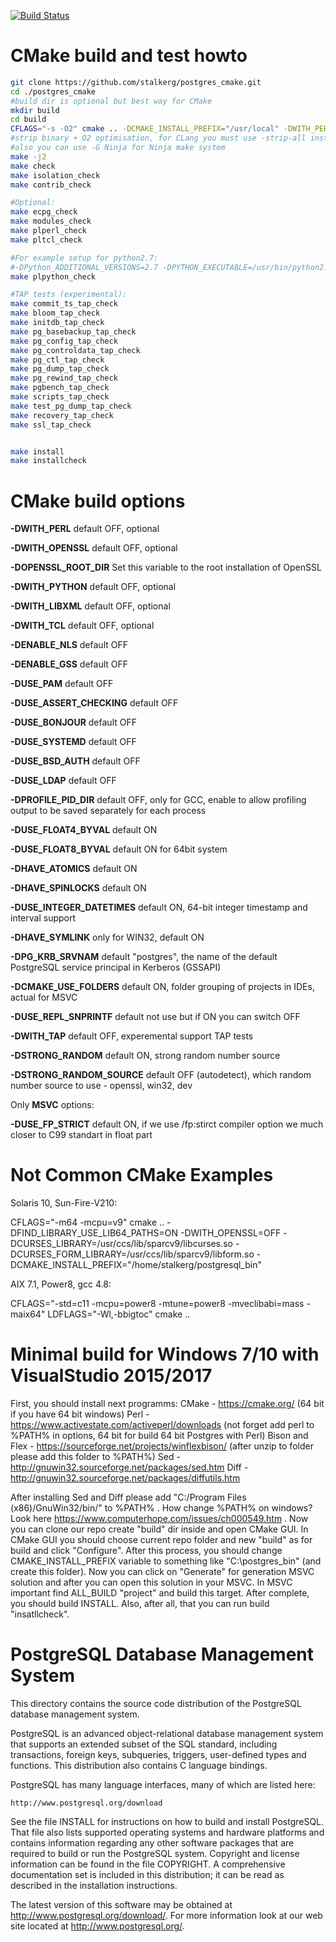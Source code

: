 [![Build Status](https://travis-ci.org/stalkerg/postgres_cmake.svg?branch=cmake)](https://travis-ci.org/stalkerg/postgres_cmake)

CMake build and test howto
==========================
```bash
git clone https://github.com/stalkerg/postgres_cmake.git
cd ./postgres_cmake
#build dir is optional but best way for CMake
mkdir build
cd build
CFLAGS="-s -O2" cmake .. -DCMAKE_INSTALL_PREFIX="/usr/local" -DWITH_PERL=ON -DWITH_LIBXML=ON
#strip binary + O2 optimisation, for CLang you must use -strip-all insted -s
#also you can use -G Ninja for Ninja make system
make -j2
make check
make isolation_check
make contrib_check

#Optional:
make ecpg_check
make modules_check
make plperl_check
make pltcl_check

#For example setup for python2.7:
#-DPython_ADDITIONAL_VERSIONS=2.7 -DPYTHON_EXECUTABLE=/usr/bin/python2.7
make plpython_check

#TAP tests (experimental):
make commit_ts_tap_check
make bloom_tap_check
make initdb_tap_check
make pg_basebackup_tap_check
make pg_config_tap_check
make pg_controldata_tap_check
make pg_ctl_tap_check
make pg_dump_tap_check
make pg_rewind_tap_check
make pgbench_tap_check
make scripts_tap_check
make test_pg_dump_tap_check
make recovery_tap_check
make ssl_tap_check


make install
make installcheck
```

CMake build options
===================
**-DWITH_PERL** default OFF, optional

**-DWITH_OPENSSL** default OFF, optional

**-DOPENSSL_ROOT_DIR** Set this variable to the root installation of OpenSSL

**-DWITH_PYTHON** default OFF, optional

**-DWITH_LIBXML** default OFF, optional

**-DWITH_TCL** default OFF, optional

**-DENABLE_NLS** default OFF

**-DENABLE_GSS** default OFF

**-DUSE_PAM** default OFF

**-DUSE_ASSERT_CHECKING** default OFF

**-DUSE_BONJOUR** default OFF

**-DUSE_SYSTEMD** default OFF

**-DUSE_BSD_AUTH** default OFF

**-DUSE_LDAP** default OFF

**-DPROFILE_PID_DIR** default OFF, only for GCC, enable to allow profiling output to be saved separately for each process

**-DUSE_FLOAT4_BYVAL** default ON

**-DUSE_FLOAT8_BYVAL** default ON for 64bit system

**-DHAVE_ATOMICS** default ON

**-DHAVE_SPINLOCKS** default ON

**-DUSE_INTEGER_DATETIMES** default ON, 64-bit integer timestamp and interval support

**-DHAVE_SYMLINK** only for WIN32, default ON

**-DPG_KRB_SRVNAM** default "postgres", the name of the default PostgreSQL service principal in Kerberos (GSSAPI)

**-DCMAKE_USE_FOLDERS** default ON, folder grouping of projects in IDEs, actual for MSVC

**-DUSE_REPL_SNPRINTF** default not use but if ON you can switch OFF

**-DWITH_TAP** default OFF, experemental support TAP tests

**-DSTRONG_RANDOM** default ON, strong random number source

**-DSTRONG_RANDOM_SOURCE** default OFF (autodetect), which random number source to use - openssl, win32, dev

Only **MSVC** options:

**-DUSE_FP_STRICT** default ON, if we use /fp:stirct compiler option we much closer to C99 standart in float part

Not Common CMake Examples
==============

Solaris 10, Sun-Fire-V210:

CFLAGS="-m64 -mcpu=v9" cmake .. -DFIND_LIBRARY_USE_LIB64_PATHS=ON  -DWITH_OPENSSL=OFF -DCURSES_LIBRARY=/usr/ccs/lib/sparcv9/libcurses.so -DCURSES_FORM_LIBRARY=/usr/ccs/lib/sparcv9/libform.so -DCMAKE_INSTALL_PREFIX="/home/stalkerg/postgresql_bin"

AIX 7.1, Power8, gcc 4.8:

CFLAGS="-std=c11 -mcpu=power8 -mtune=power8 -mveclibabi=mass -maix64" LDFLAGS="-Wl,-bbigtoc"  cmake ..

Minimal build for Windows 7/10 with VisualStudio 2015/2017
==========================================================

First, you should install next programms:
CMake - https://cmake.org/ (64 bit if you have 64 bit windows)
Perl - https://www.activestate.com/activeperl/downloads (not forget add perl to %PATH% in options, 64 bit for build 64 bit Postgres with Perl)
Bison and Flex - https://sourceforge.net/projects/winflexbison/  (after unzip to folder please add this folder to %PATH%)
Sed - http://gnuwin32.sourceforge.net/packages/sed.htm
Diff - http://gnuwin32.sourceforge.net/packages/diffutils.htm

After installing Sed and Diff please add "C:/Program Files (x86)/GnuWin32/bin/" to %PATH% .
How change %PATH% on windows? Look here https://www.computerhope.com/issues/ch000549.htm .
Now you can clone our repo create "build" dir inside and open CMake GUI.
In CMake GUI you should choose current repo folder and new "build" as for build and click "Configure".
After this process, you should change CMAKE_INSTALL_PREFIX variable to something like "C:\\postgres_bin" (and create this folder). 
Now you can click on "Generate" for generation MSVC solution and after you can open this solution in your MSVC. 
In MSVC important find ALL_BUILD "project" and build this target. After complete, you should build INSTALL. 
Also, after all, that you can run build "insatllcheck".


PostgreSQL Database Management System
=====================================

This directory contains the source code distribution of the PostgreSQL
database management system.

PostgreSQL is an advanced object-relational database management system
that supports an extended subset of the SQL standard, including
transactions, foreign keys, subqueries, triggers, user-defined types
and functions.  This distribution also contains C language bindings.

PostgreSQL has many language interfaces, many of which are listed here:

	http://www.postgresql.org/download

See the file INSTALL for instructions on how to build and install
PostgreSQL.  That file also lists supported operating systems and
hardware platforms and contains information regarding any other
software packages that are required to build or run the PostgreSQL
system.  Copyright and license information can be found in the
file COPYRIGHT.  A comprehensive documentation set is included in this
distribution; it can be read as described in the installation
instructions.

The latest version of this software may be obtained at
http://www.postgresql.org/download/.  For more information look at our
web site located at http://www.postgresql.org/.
